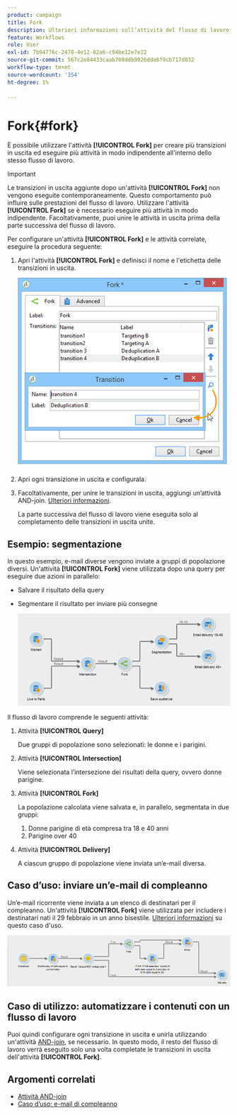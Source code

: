 ```yaml
---
product: campaign
title: Fork
description: Ulteriori informazioni sull’attività del flusso di lavoro Fork
feature: Workflows
role: User
exl-id: 7b94776c-2478-4e12-82a6-c94be12e7e22
source-git-commit: 567c2e84433caab708ddb9026dda6f9cb717d032
workflow-type: tm+mt
source-wordcount: '354'
ht-degree: 1%

---
```


# Fork{#fork}



È possibile utilizzare l&#39;attività **[!UICONTROL Fork]** per creare più transizioni in uscita ed eseguire più attività in modo indipendente all&#39;interno dello stesso flusso di lavoro.

>[!IMPORTANT]
>
>Le transizioni in uscita aggiunte dopo un&#39;attività **[!UICONTROL Fork]** non vengono eseguite contemporaneamente. Questo comportamento può influire sulle prestazioni del flusso di lavoro. Utilizzare l&#39;attività **[!UICONTROL Fork]** se è necessario eseguire più attività in modo indipendente. Facoltativamente, puoi unire le attività in uscita prima della parte successiva del flusso di lavoro.

Per configurare un&#39;attività **[!UICONTROL Fork]** e le attività correlate, eseguire la procedura seguente:

1. Apri l&#39;attività **[!UICONTROL Fork]** e definisci il nome e l&#39;etichetta delle transizioni in uscita.

   ![](assets/s_user_segmentation_fork.png)

1. Apri ogni transizione in uscita e configurala.
1. Facoltativamente, per unire le transizioni in uscita, aggiungi un’attività AND-join. [Ulteriori informazioni](and-join.md).

   La parte successiva del flusso di lavoro viene eseguita solo al completamento delle transizioni in uscita unite.

## Esempio: segmentazione

In questo esempio, e-mail diverse vengono inviate a gruppi di popolazione diversi. Un&#39;attività **[!UICONTROL Fork]** viene utilizzata dopo una query per eseguire due azioni in parallelo:

* Salvare il risultato della query
* Segmentare il risultato per inviare più consegne

  ![L&#39;attività fork segue l&#39;intersezione di due query e precede un&#39;attività di aggiornamento elenco e un&#39;attività divisa.](assets/wkf_fork_example.png)

Il flusso di lavoro comprende le seguenti attività:

1. Attività **[!UICONTROL Query]**

   Due gruppi di popolazione sono selezionati: le donne e i parigini.

1. Attività **[!UICONTROL Intersection]**

   Viene selezionata l’intersezione dei risultati della query, ovvero donne parigine.

1. Attività **[!UICONTROL Fork]**

   La popolazione calcolata viene salvata e, in parallelo, segmentata in due gruppi:

   1. Donne parigine di età compresa tra 18 e 40 anni
   1. Parigine over 40

1. Attività **[!UICONTROL Delivery]**

   A ciascun gruppo di popolazione viene inviata un’e-mail diversa.

## Caso d’uso: inviare un’e-mail di compleanno

Un’e-mail ricorrente viene inviata a un elenco di destinatari per il compleanno. Un&#39;attività **[!UICONTROL Fork]** viene utilizzata per includere i destinatari nati il 29 febbraio in un anno bisestile. [Ulteriori informazioni](send-a-birthday-email.md) su questo caso d&#39;uso.

![L&#39;attività di fork segue un&#39;attività di test e precede due attività di query.](assets/birthday-workflow_usecase_1.png)

## Caso di utilizzo: automatizzare i contenuti con un flusso di lavoro


Puoi quindi configurare ogni transizione in uscita e unirla utilizzando un&#39;attività [AND-join](and-join.md), se necessario. In questo modo, il resto del flusso di lavoro verrà eseguito solo una volta completate le transizioni in uscita dell&#39;attività **[!UICONTROL Fork]**.

## Argomenti correlati

* [Attività AND-join](and-join.md)
* [Caso d’uso: e-mail di compleanno](send-a-birthday-email.md)

